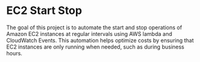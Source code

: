 # EC2 Start Stop

The goal of this project is to automate the start and stop operations of Amazon EC2 instances at regular intervals using AWS lambda and CloudWatch Events. This automation helps optimize costs by ensuring that EC2 instances are only running when needed, such as during business hours.

